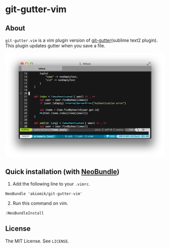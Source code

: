git-gutter-vim
==============


## About

`git-gutter.vim` is a vim plugin version of [git-gutter](http://github.com/jisaacks/GitGutter)(sublime text2 plugin).
This plugin updates gutter when you save a file.

![screenshot](https://raw.githubusercontent.com/akiomik/git-gutter-vim/master/screenshot.png)


## Quick installation (with [NeoBundle](http://github.com/Shougo/neobundle.vim))

1. Add the following line to your `.vimrc`.

  ```vim
NeoBundle 'akiomik/git-gutter-vim'
  ```

2. Run this command on vim.

  ```vim
:NeoBundleInstall
  ```


## License

  The MIT License. See `LICENSE`.
